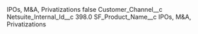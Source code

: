<?xml version="1.0" encoding="UTF-8"?>
<CustomMetadata xmlns="http://soap.sforce.com/2006/04/metadata" xmlns:xsi="http://www.w3.org/2001/XMLSchema-instance" xmlns:xsd="http://www.w3.org/2001/XMLSchema">
    <label>IPOs, M&amp;A, Privatizations</label>
    <protected>false</protected>
    <values>
        <field>Customer_Channel__c</field>
        <value xsi:nil="true"/>
    </values>
    <values>
        <field>Netsuite_Internal_Id__c</field>
        <value xsi:type="xsd:double">398.0</value>
    </values>
    <values>
        <field>SF_Product_Name__c</field>
        <value xsi:type="xsd:string">IPOs, M&amp;A, Privatizations</value>
    </values>
</CustomMetadata>
